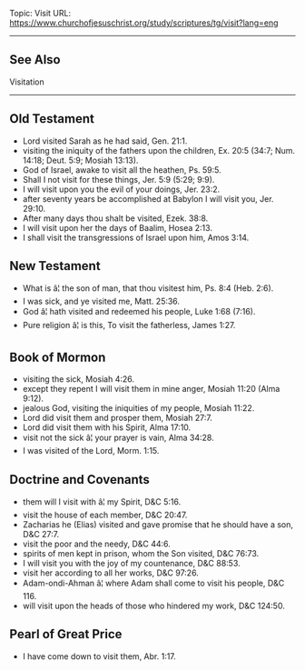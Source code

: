 Topic: Visit
URL: https://www.churchofjesuschrist.org/study/scriptures/tg/visit?lang=eng

---

## See Also

Visitation

---

## Old Testament

- Lord visited Sarah as he had said, Gen. 21:1.
- visiting the iniquity of the fathers upon the children, Ex. 20:5 (34:7; Num. 14:18; Deut. 5:9; Mosiah 13:13).
- God of Israel, awake to visit all the heathen, Ps. 59:5.
- Shall I not visit for these things, Jer. 5:9 (5:29; 9:9).
- I will visit upon you the evil of your doings, Jer. 23:2.
- after seventy years be accomplished at Babylon I will visit you, Jer. 29:10.
- After many days thou shalt be visited, Ezek. 38:8.
- I will visit upon her the days of Baalim, Hosea 2:13.
- I shall visit the transgressions of Israel upon him, Amos 3:14.

## New Testament

- What is â¦ the son of man, that thou visitest him, Ps. 8:4 (Heb. 2:6).
- I was sick, and ye visited me, Matt. 25:36.
- God â¦ hath visited and redeemed his people, Luke 1:68 (7:16).
- Pure religion â¦ is this, To visit the fatherless, James 1:27.

## Book of Mormon

- visiting the sick, Mosiah 4:26.
- except they repent I will visit them in mine anger, Mosiah 11:20 (Alma 9:12).
- jealous God, visiting the iniquities of my people, Mosiah 11:22.
- Lord did visit them and prosper them, Mosiah 27:7.
- Lord did visit them with his Spirit, Alma 17:10.
- visit not the sick â¦ your prayer is vain, Alma 34:28.
- I was visited of the Lord, Morm. 1:15.

## Doctrine and Covenants

- them will I visit with â¦ my Spirit, D&C 5:16.
- visit the house of each member, D&C 20:47.
- Zacharias he (Elias) visited and gave promise that he should have a son, D&C 27:7.
- visit the poor and the needy, D&C 44:6.
- spirits of men kept in prison, whom the Son visited, D&C 76:73.
- I will visit you with the joy of my countenance, D&C 88:53.
- visit her according to all her works, D&C 97:26.
- Adam-ondi-Ahman â¦ where Adam shall come to visit his people, D&C 116.
- will visit upon the heads of those who hindered my work, D&C 124:50.

## Pearl of Great Price

- I have come down to visit them, Abr. 1:17.

